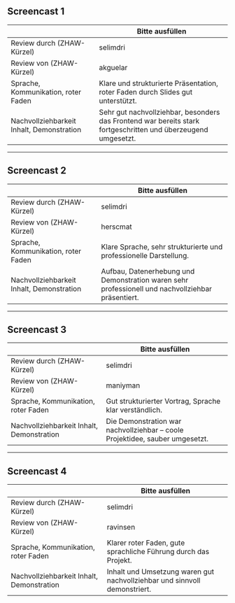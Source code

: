 ## Screencast 1

|       | Bitte ausfüllen |
|-------|-----------------|
| Review durch (ZHAW-Kürzel) | selimdri |
| Review von (ZHAW-Kürzel) | akguelar |
| Sprache, Kommunikation, roter Faden | Klare und strukturierte Präsentation, roter Faden durch Slides gut unterstützt. |
| Nachvollziehbarkeit Inhalt, Demonstration | Sehr gut nachvollziehbar, besonders das Frontend war bereits stark fortgeschritten und überzeugend umgesetzt. |

---

## Screencast 2

|       | Bitte ausfüllen |
|-------|-----------------|
| Review durch (ZHAW-Kürzel) | selimdri |
| Review von (ZHAW-Kürzel) | herscmat |
| Sprache, Kommunikation, roter Faden | Klare Sprache, sehr strukturierte und professionelle Darstellung. |
| Nachvollziehbarkeit Inhalt, Demonstration | Aufbau, Datenerhebung und Demonstration waren sehr professionell und nachvollziehbar präsentiert. |

---

## Screencast 3

|       | Bitte ausfüllen |
|-------|-----------------|
| Review durch (ZHAW-Kürzel) | selimdri |
| Review von (ZHAW-Kürzel) | maniyman |
| Sprache, Kommunikation, roter Faden | Gut strukturierter Vortrag, Sprache klar verständlich. |
| Nachvollziehbarkeit Inhalt, Demonstration | Die Demonstration war nachvollziehbar – coole Projektidee, sauber umgesetzt. |

---

## Screencast 4

|       | Bitte ausfüllen |
|-------|-----------------|
| Review durch (ZHAW-Kürzel) | selimdri |
| Review von (ZHAW-Kürzel) | ravinsen |
| Sprache, Kommunikation, roter Faden | Klarer roter Faden, gute sprachliche Führung durch das Projekt. |
| Nachvollziehbarkeit Inhalt, Demonstration | Inhalt und Umsetzung waren gut nachvollziehbar und sinnvoll demonstriert. |
